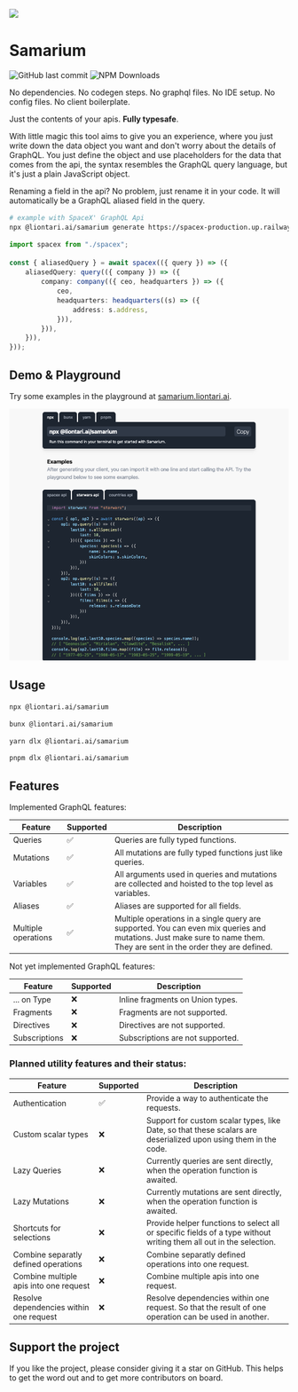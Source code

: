 ![](https://samarium.liontari.ai/assets/demo-CavLQwfh.gif)

# Samarium

![GitHub last commit](https://img.shields.io/github/last-commit/liontariai/samarium)
![NPM Downloads](https://img.shields.io/npm/dm/%40liontari.ai%2Fsamarium)

No dependencies. No codegen steps. No graphql files. No IDE setup. No config files. No client boilerplate.

Just the contents of your apis. **Fully typesafe**.

With little magic this tool aims to give you an experience, where you just write down the data object you want and don't worry about the details of GraphQL.
You just define the object and use placeholders for the data that comes from the api, the syntax resembles the GraphQL query language, but it's just a plain JavaScript object.

Renaming a field in the api? No problem, just rename it in your code. It will automatically be a GraphQL aliased field in the query.

```bash
# example with SpaceX' GraphQL Api
npx @liontari.ai/samarium generate https://spacex-production.up.railway.app spacex.ts
```

```typescript
import spacex from "./spacex";

const { aliasedQuery } = await spacex(({ query }) => ({
    aliasedQuery: query(({ company }) => ({
        company: company(({ ceo, headquarters }) => ({
            ceo,
            headquarters: headquarters((s) => ({
                address: s.address,
            })),
        })),
    })),
}));
```

## Demo & Playground

Try some examples in the playground at [samarium.liontari.ai](https://samarium.liontari.ai).

![Demo](https://github.com/liontariai/samarium/blob/main/docs/images/screenshot1.png?raw=true)

## Usage

```bash
npx @liontari.ai/samarium
```

```bash
bunx @liontari.ai/samarium
```

```bash
yarn dlx @liontari.ai/samarium
```

```bash
pnpm dlx @liontari.ai/samarium
```

## Features

Implemented GraphQL features:

| Feature             | Supported | Description                                                                                                                                                            |
| ------------------- | --------- | ---------------------------------------------------------------------------------------------------------------------------------------------------------------------- |
| Queries             | ✅        | Queries are fully typed functions.                                                                                                                                     |
| Mutations           | ✅        | All mutations are fully typed functions just like queries.                                                                                                             |
| Variables           | ✅        | All arguments used in queries and mutations are collected and hoisted to the top level as variables.                                                                   |
| Aliases             | ✅        | Aliases are supported for all fields.                                                                                                                                  |
| Multiple operations | ✅        | Multiple operations in a single query are supported. You can even mix queries and mutations. Just make sure to name them. They are sent in the order they are defined. |

Not yet implemented GraphQL features:

| Feature       | Supported | Description                      |
| ------------- | --------- | -------------------------------- |
| ... on Type   | ❌        | Inline fragments on Union types. |
| Fragments     | ❌        | Fragments are not supported.     |
| Directives    | ❌        | Directives are not supported.    |
| Subscriptions | ❌        | Subscriptions are not supported. |

### Planned utility features and their status:

| Feature                                 | Supported | Description                                                                                                        |
| --------------------------------------- | --------- | ------------------------------------------------------------------------------------------------------------------ |
| Authentication                          | ✅        | Provide a way to authenticate the requests.                                                                        |
| Custom scalar types                     | ❌        | Support for custom scalar types, like Date, so that these scalars are deserialized upon using them in the code.    |
| Lazy Queries                            | ❌        | Currently queries are sent directly, when the operation function is awaited.                                       |
| Lazy Mutations                          | ❌        | Currently mutations are sent directly, when the operation function is awaited.                                     |
| Shortcuts for selections                | ❌        | Provide helper functions to select all or specific fields of a type without writing them all out in the selection. |
| Combine separatly defined operations    | ❌        | Combine separatly defined operations into one request.                                                             |
| Combine multiple apis into one request  | ❌        | Combine multiple apis into one request.                                                                            |
| Resolve dependencies within one request | ❌        | Resolve dependencies within one request. So that the result of one operation can be used in another.               |

## Support the project

If you like the project, please consider giving it a star on GitHub. This helps to get the word out and to get more contributors on board.
